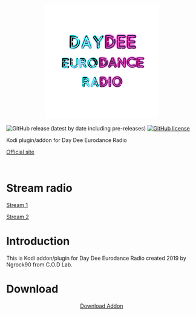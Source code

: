 <p align="center">
<img src="https://github.com/ngrock90/Day-Dee-Eurodance-Radio-Kodi-Addon/raw/master/300x300.png" /><br>


![GitHub release (latest by date including pre-releases)](https://img.shields.io/github/v/release/ngrock90/Day-Dee-Eurodance-Radio-Kodi-Addon?include_prereleases&style=plastic) <a href="https://github.com/ngrock90/Day-Dee-Eurodance-Radio-Kodi-Addon/blob/master/LICENSE"><img alt="GitHub license" src="https://img.shields.io/github/license/ngrock90/Day-Dee-Eurodance-Radio-Kodi-Addon?style=plastic"></a><br>

Kodi plugin/addon for Day Dee Eurodance Radio

<a href="https://daydeeeurodance.blogspot.com">Official site</a>

</p><br>

# Stream radio

<a href="http://stream.laut.fm/daydeeeurodance">Stream 1</a>

<a href="https://daydeeeurodance.stream.laut.fm/daydeeeurodance">Stream 2</a>

# Introduction

This is Kodi addon/plugin for Day Dee Eurodance Radio created 2019 by Ngrock90 from C.O.D Lab.

# Download

<p align="center"><a href="https://github.com/ngrock90/Day-Dee-Eurodance-Radio-Kodi-Addon/releases">Download Addon</a>
